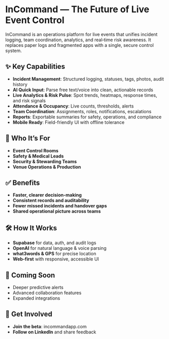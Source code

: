 # InCommand — The Future of Live Event Control

InCommand is an operations platform for live events that unifies incident logging, team coordination, analytics, and real‑time risk awareness. It replaces paper logs and fragmented apps with a single, secure control system.

## ✨ Key Capabilities
- **Incident Management**: Structured logging, statuses, tags, photos, audit history
- **AI Quick Input**: Parse free text/voice into clean, actionable records
- **Live Analytics & Risk Pulse**: Spot trends, heatmaps, response times, and risk signals
- **Attendance & Occupancy**: Live counts, thresholds, alerts
- **Team Coordination**: Assignments, roles, notifications, escalations
- **Reports**: Exportable summaries for safety, operations, and compliance
- **Mobile Ready**: Field-friendly UI with offline tolerance

## 🎯 Who It’s For
- **Event Control Rooms**
- **Safety & Medical Leads**
- **Security & Stewarding Teams**
- **Venue Operations & Production**

## ✅ Benefits
- **Faster, clearer decision-making**
- **Consistent records and auditability**
- **Fewer missed incidents and handover gaps**
- **Shared operational picture across teams**

## 🛠️ How It Works
- **Supabase** for data, auth, and audit logs
- **OpenAI** for natural language & voice parsing
- **what3words & GPS** for precise location
- **Web-first** with responsive, accessible UI

## 🚧 Coming Soon
- Deeper predictive alerts
- Advanced collaboration features
- Expanded integrations

## 📣 Get Involved
- **Join the beta**: incommandapp.com
- **Follow on LinkedIn** and share feedback
